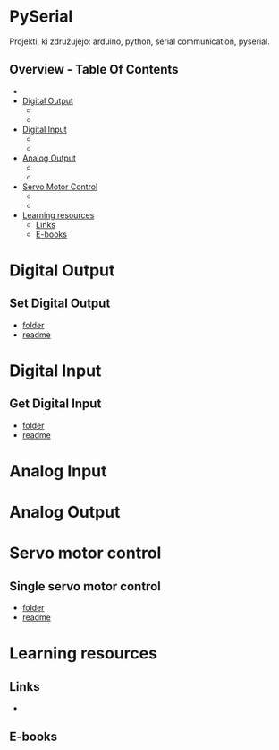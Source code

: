 # PySerial

Projekti, ki združujejo: arduino, python, serial communication, pyserial.

## Overview - Table Of Contents
<!-- MarkdownTOC autolink="true" bracket="round" markdown_preview="markdown" -->
- [](#)
- [Digital Output](#digital-output)
    - [](#)
    - [](#)
- [Digital Input](#digital-input)
    - [](#)
    - [](#)
- [Analog Output](#analog-output)
    - [](#)
    - [](#)
- [Servo Motor Control](#servo-motor-control)
    - [](#)
    - [](#)
- [Learning resources](#learning-resources)
    - [Links](#)
    - [E-books](#)
<!-- /MarkdownTOC -->

# Digital Output

## Set Digital Output
- [folder](SetDigitalOutput)
- [readme](SetDigitalOutput/readme.md)

# Digital Input

## Get Digital Input
- [folder](GetDigitalInput)
- [readme](GetDigitalInput/readme.md)

# Analog Input

# Analog Output

# Servo motor control

## Single servo motor control
- [folder](GetDigitalInput)
- [readme](GetDigitalInput/readme.md)

# Learning resources

## Links
- []()

## E-books
<!-- /MarkdownTOC -->

